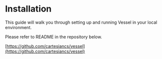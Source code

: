 # Installation

This guide will walk you through setting up and running Vessel in your local environment.

Please refer to README in the repository below.

[https://github.com/cartesiancs/vessel](https://github.com/cartesiancs/vessel)
